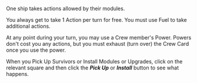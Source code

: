 One ship takes actions allowed by their modules.

You always get to take 1 Action per turn for free. You must use Fuel to take additional actions.

At any point during your turn, you may use a Crew member's Power. Powers don't cost you any actions, but you must exhaust (turn over) the Crew Card once you use the power.

When you Pick Up Survivors or Install Modules or Upgrades, click on the relevant square and then click the ___Pick Up___ or ___Install___ button to see what happens.
